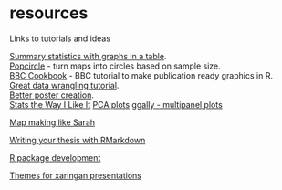 # resources
Links to tutorials and ideas

[Summary statistics with graphs in a table](https://twitter.com/DataSci_Guy/status/1115122861734285313).  
[Popcircle](https://rgeomatic.hypotheses.org/1780) - turn maps into 
circles based on sample size.  
[BBC Cookbook](https://bbc.github.io/rcookbook/) - BBC tutorial to make publication ready graphics in R.  
[Great data wrangling tutorial](https://nceas.github.io/crescynt-training/tidy_coral).  
[Better poster creation](https://github.com/brentthorne/posterdown).  
[Stats the Way I Like It](https://statsthewayilikeit.com/) 
[PCA plots](https://tem11010.github.io/Plotting-PCAs/)
[ggally - multipanel plots](https://rdrr.io/github/ggobi/ggally/man/psychademic.html)

[Map making like Sarah](https://github.com/stuartmichelle/Playground/blob/master/map-from-sarah-borsetti.md)

[Writing your thesis with RMarkdown](https://rosannavanhespenresearch.wordpress.com/2016/02/03/writing-your-thesis-with-r-markdown-1-getting-started/)

[R package development](https://blog.r-hub.io/2019/04/11/r-package-devel/)

[Themes for xaringan presentations](https://www.garrickadenbuie.com/project/xaringanthemer)

